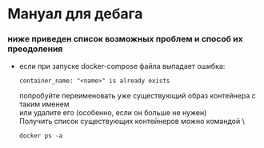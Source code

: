 # Мануал для дебага
### ниже приведен список возможных проблем и способ их преодоления

- если при запуске docker-compose файла выпадает ошибка:
    ```
    container_name: "<name>" is already exists
    ```
    попробуйте переименовать уже существующий образ контейнера с таким именем \
    или удалите его (особенно, если он больше не нужен) \
    Получить список существующих контейнеров можно командой \
    ```
    docker ps -a
    ```